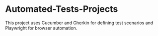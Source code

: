 # Automated-Tests-Projects
This project uses Cucumber and Gherkin for defining test scenarios and Playwright for browser automation.

